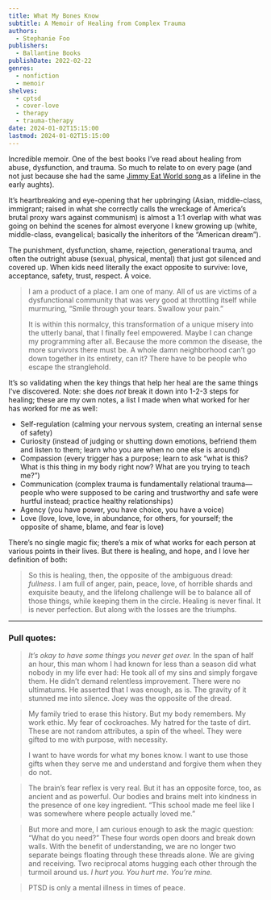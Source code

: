 ```yaml
---
title: What My Bones Know
subtitle: A Memoir of Healing from Complex Trauma
authors:
  - Stephanie Foo
publishers:
  - Ballantine Books
publishDate: 2022-02-22
genres:
  - nonfiction
  - memoir
shelves:
  - cptsd
  - cover-love
  - therapy
  - trauma-therapy
date: 2024-01-02T15:15:00
lastmod: 2024-01-02T15:15:00
---
```


Incredible memoir. One of the best books I’ve read about healing from abuse, dysfunction, and trauma. So much to relate to on every page (and not just because she had the same [Jimmy Eat World song ](https://www.youtube.com/watch?v=FV-HPOHu8mY) as a lifeline in the early aughts).

It’s heartbreaking and eye-opening that her upbringing (Asian, middle-class, immigrant; raised in what she correctly calls the wreckage of America’s brutal proxy wars against communism) is almost a 1:1 overlap with what was going on behind the scenes for almost everyone I knew growing up (white, middle-class, evangelical; basically the inheritors of the “American dream”). 

The punishment, dysfunction, shame, rejection, generational trauma, and often the outright abuse (sexual, physical, mental) that just got silenced and covered up. When kids need literally the exact opposite to survive: love, acceptance, safety, trust, respect. A voice. 

> I am a product of a place. I am one of many. All of us are victims of a dysfunctional community that was very good at throttling itself while murmuring, “Smile through your tears. Swallow your pain.”
> 
> It is within this normalcy, this transformation of a unique misery into the utterly banal, that I finally feel empowered. Maybe I can change my programming after all. Because the more common the disease, the more survivors there must be. A whole damn neighborhood can’t go down together in its entirety, can it? There have to be people who escape the stranglehold.

It’s so validating when the key things that help her heal are the same things I’ve discovered. Note: she does *not* break it down into 1-2-3 steps for healing; these are my own notes, a list I made when what worked for her has worked for me as well: 

- Self-regulation (calming your nervous system, creating an internal sense of safety)
- Curiosity (instead of judging or shutting down emotions, befriend them and listen to them; learn who you are when no one else is around)
- Compassion (every trigger has a purpose; learn to ask “what is this? What is this thing in my body right now? What are you trying to teach me?”)
- Communication (complex trauma is fundamentally relational trauma—people who were supposed to be caring and trustworthy and safe were hurtful instead; practice healthy relationships)
- Agency (you have power, you have choice, you have a voice)
- Love (love, love, love, in abundance, for others, for yourself; the opposite of shame, blame, and fear is love)

There’s no single magic fix; there’s a mix of what works for each person at various points in their lives. But there is healing, and hope, and I love her definition of both:

> So this is healing, then, the opposite of the ambiguous dread: *fullness*. I am full of anger, pain, peace, love, of horrible shards and exquisite beauty, and the lifelong challenge will be to balance all of those things, while keeping them in the circle. Healing is never final. It is never perfection. But along with the losses are the triumphs.

---

### Pull quotes: 

> *It’s okay to have some things you never get over.* In the span of half an hour, this man whom I had known for less than a season did what nobody in my life ever had: He took all of my sins and simply forgave them. He didn’t demand relentless improvement. There were no ultimatums. He asserted that I was enough, as is. The gravity of it stunned me into silence. Joey was the opposite of the dread.

> My family tried to erase this history. But my body remembers. My work ethic. My fear of cockroaches. My hatred for the taste of dirt. These are not random attributes, a spin of the wheel. They were gifted to me with purpose, with necessity.
> 
> I want to have words for what my bones know. I want to use those gifts when they serve me and understand and forgive them when they do not.

> The brain’s fear reflex is very real. But it has an opposite force, too, as ancient and as powerful. Our bodies and brains melt into kindness in the presence of one key ingredient. “This school made me feel like I was somewhere where people actually loved me.”

> But more and more, I am curious enough to ask the magic question: “What do you need?” These four words open doors and break down walls. With the benefit of understanding, we are no longer two separate beings floating through these threads alone. We are giving and receiving. Two reciprocal atoms hugging each other through the turmoil around us. *I hurt you. You hurt me. You’re mine.*

> PTSD is only a mental illness in times of peace. 